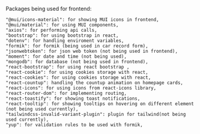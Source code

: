 Packages being used for frontend: 
 
    "@mui/icons-material": for showing MUI icons in frontend,
    "@mui/material": for using MUI components,
    "axios": for performing api calls,
    "bootstrap": for using bootstrap in react,
    "dotenv": for handling enviroment variables,
    "formik": for formik (being used in car record form),
    "jsonwebtoken": for json web token (not being used in frontend),
    "moment": for date and time (not being used),
    "mongodb": for database (not being used in frontend),
    "react-bootstrap": for using react bootstrap ,
    "react-cookie": for using cookies storage with react,
    "react-cookies": for using cookies storage with react,
    "react-countup": handling the countup animation on homepage cards,
    "react-icons": for using icons from react-icons library,
    "react-router-dom": for implementing routing,
    "react-toastify": for showing toast notifications,
    "react-tooltip": for showing tooltips on hovering on different element (not being used currently),
    "tailwindcss-invalid-variant-plugin": plugin for tailwind(not being used currently),
    "yup": for validation rules to be used with formik,
